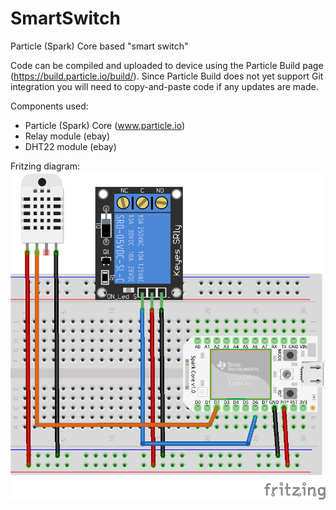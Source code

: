 # SmartSwitch
Particle (Spark) Core based "smart switch"

Code can be compiled and uploaded to device using the Particle Build page (https://build.particle.io/build/). Since Particle Build does not yet support Git integration you will need to copy-and-paste code if any updates are made.

Components used:
* Particle (Spark) Core (www.particle.io)
* Relay module (ebay)
* DHT22 module (ebay)

Fritzing diagram:
![diagram](https://github.com/jvandenberg/SmartSwitch/raw/master/doc/smartswitch_bb.png)
